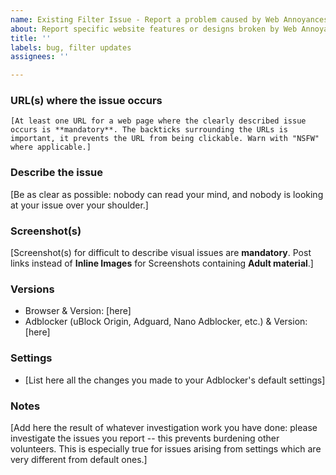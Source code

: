 ```yaml
---
name: Existing Filter Issue - Report a problem caused by Web Annoyances Ultralist
about: Report specific website features or designs broken by Web Annoyances Ultralist
title: ''
labels: bug, filter updates
assignees: ''

---
```


<!-- Replace the bracketed [...] placeholders with your own information. -->

### URL(s) where the issue occurs

`[At least one URL for a web page where the clearly described issue occurs is **mandatory**. The backticks surrounding the URLs is important, it prevents the URL from being clickable. Warn with "NSFW" where applicable.]`

### Describe the issue

[Be as clear as possible: nobody can read your mind, and nobody is looking at your issue over your shoulder.]

### Screenshot(s)

[Screenshot(s) for difficult to describe visual issues are **mandatory**. Post links instead of **Inline Images** for Screenshots containing **Adult material**.]

### Versions

- Browser & Version: [here]
- Adblocker (uBlock Origin, Adguard, Nano Adblocker, etc.) & Version: [here]

### Settings

- [List here all the changes you made to your Adblocker's default settings]

### Notes

[Add here the result of whatever investigation work you have done: please investigate the issues you report -- this prevents burdening other volunteers. This is especially true for issues arising from settings which are very different from default ones.]
